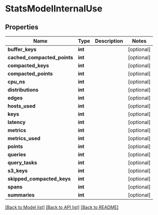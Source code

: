 # StatsModelInternalUse

## Properties
Name | Type | Description | Notes
------------ | ------------- | ------------- | -------------
**buffer_keys** | **int** |  | [optional] 
**cached_compacted_points** | **int** |  | [optional] 
**compacted_keys** | **int** |  | [optional] 
**compacted_points** | **int** |  | [optional] 
**cpu_ns** | **int** |  | [optional] 
**distributions** | **int** |  | [optional] 
**edges** | **int** |  | [optional] 
**hosts_used** | **int** |  | [optional] 
**keys** | **int** |  | [optional] 
**latency** | **int** |  | [optional] 
**metrics** | **int** |  | [optional] 
**metrics_used** | **int** |  | [optional] 
**points** | **int** |  | [optional] 
**queries** | **int** |  | [optional] 
**query_tasks** | **int** |  | [optional] 
**s3_keys** | **int** |  | [optional] 
**skipped_compacted_keys** | **int** |  | [optional] 
**spans** | **int** |  | [optional] 
**summaries** | **int** |  | [optional] 

[[Back to Model list]](../README.md#documentation-for-models) [[Back to API list]](../README.md#documentation-for-api-endpoints) [[Back to README]](../README.md)


